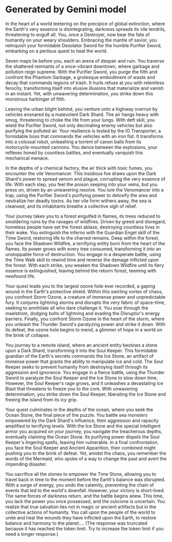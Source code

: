 # Generated by Gemini model

In the heart of a world teetering on the precipice of global extinction, where the Earth's very essence is disintegrating, darkness spreads its vile tendrils, threatening to engulf all. You, once a Destroyer, now bear the fate of humanity on your weary shoulders. Embracing the mantle of savior, you relinquish your formidable Desolator Sword for the humble Purifier Sword, embarking on a perilous quest to heal the world.

Seven maps lie before you, each an arena of despair and ruin. You traverse the shattered remnants of a once-vibrant downtown, where garbage and pollution reign supreme. With the Purifier Sword, you purge the filth and confront the Phantom Garbage, a grotesque embodiment of waste and decay that commands legions of trash. It hurls refuse at you with relentless ferocity, transforming itself into elusive illusions that materialize and vanish in an instant. Yet, with unwavering determination, you strike down this monstrous harbinger of filth.

Leaving the urban blight behind, you venture onto a highway overrun by vehicles ensnared by a malevolent Dark Shard. The air hangs heavy with smog, threatening to choke the life from your lungs. With deft skill, you wield the Purifier Sword, not only decimating enemy vehicles but also purifying the polluted air. Your resilience is tested by the IO Transporter, a formidable boss that commands the vehicles with an iron fist. It transforms into a colossal robot, unleashing a torrent of canon balls from its motorcycle-mounted cannons. You dance between the explosions, your reflexes honed by countless battles, and eventually vanquish this mechanical menace.

In the depths of a chemical factory, the air thick with toxic fumes, you encounter the vile Venomancer. This insidious foe draws upon the Dark Shard's power to spread venom and plague, corrupting the very essence of life. With each step, you feel the poison seeping into your veins, but you press on, driven by an unwavering resolve. You lure the Venomancer into a trap, using the Purifier Sword's purifying power to detoxify the area and neutralize her deadly toxins. As her vile form withers away, the sea is cleansed, and its inhabitants breathe a collective sigh of relief.

Your journey takes you to a forest engulfed in flames, its trees reduced to smoldering ruins by the ravages of wildfires. Driven by greed and disregard, homeless people have set the forest ablaze, destroying countless lives in their wake. You extinguish the inferno with the Guardian Engel skill of the Time Sword, restoring life to the charred remains. Deep within the forest, you face the Shadown Wildfire, a terrifying entity born from the heart of the flames. Its power grows with every tree consumed, transforming it into an unstoppable force of destruction. You engage in a desperate battle, using the Time Walk skill to rewind time and reverse the damage inflicted upon the forest. With each strike, you weaken the Shadown Wildfire until its fiery essence is extinguished, leaving behind the reborn forest, teeming with newfound life.

Your quest leads you to the largest ozone hole ever recorded, a gaping wound in the Earth's protective shield. Within this swirling vortex of chaos, you confront Storm Ozone, a creature of immense power and unpredictable fury. It conjures lightning storms and disrupts the very fabric of space-time, seeking to annihilate all who dare challenge it. You soar through the maelstrom, dodging bolts of lightning and evading the Disruptor's energy barriers. Finally, you confront Storm Ozone in the heart of the storm, where you unleash the Thunder Sword's paralyzing power and strike it down. With its defeat, the ozone hole begins to mend, a glimmer of hope in a world on the brink of collapse.

You journey to a remote island, where an ancient entity bestows a stone upon a Dark Shard, transforming it into the Soul Keeper. This formidable guardian of the Earth's secrets commands the Ice Stone, an artifact of immense power that grants the ability to manipulate ice and cold. The Soul Keeper seeks to prevent humanity from destroying itself through its aggression and ignorance. You engage in a fierce battle, using the Thunder Sword to paralyze the Soul Keeper and the Ice Stone to slow down time. However, the Soul Keeper's rage grows, and it unleashes a devastating Ice Blast that threatens to freeze you to the core. With unwavering determination, you strike down the Soul Keeper, liberating the Ice Stone and freeing the island from its icy grip.

Your quest culminates in the depths of the ocean, where you seek the Ocean Stone, the final piece of the puzzle. You battle sea monsters empowered by the Dark Shard's influence, their aggression and rapacity amplified to terrifying levels. With the Ice Stone and the special intelligent armor you acquired on your journey, you navigate the treacherous depths, eventually claiming the Ocean Stone. Its purifying power dispels the Soul Keeper's lingering spells, leaving him vulnerable. In a final confrontation, you face the Soul Keeper and Ancient Apparition, their combined might pushing you to the brink of defeat. Yet, amidst the chaos, you remember the words of the Mermaid, who spoke of a way to change the past and avert the impending disaster.

You sacrifice all the stones to empower the Time Stone, allowing you to travel back in time to the moment before the Earth's balance was disrupted. With a surge of energy, you undo the calamity, preventing the chain of events that led to the world's downfall. However, your victory is short-lived. The same forces of darkness return, and the battle begins anew. This time, you lack the power you once possessed, and the outcome is uncertain. You realize that true salvation lies not in magic or ancient artifacts but in the collective actions of humanity. You call upon the people of the world to unite and heal the wounds they have inflicted upon the Earth, to restore balance and harmony to the planet.... (The response was truncated because it has reached the token limit. Try to increase the token limit if you need a longer response.)
